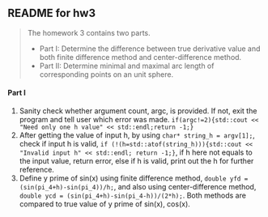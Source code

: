 ## README for hw3

> The homework 3 contains two parts.
> * Part I: Determine the difference between true derivative value and both finite difference method and center-difference method.
> * Part II: Determine minimal and maximal arc length of corresponding points on an unit sphere.

#### Part I
1. Sanity check whether argument count, argc, is provided. If not, exit the program and tell user which error was made.
`if(argc!=2){std::cout << "Need only one h value" << std::endl;return -1;}`
2. After getting the value of input h, by using `char* string_h = argv[1];`, check if input h is valid, `if (!(h=std::atof(string_h))){std::cout << "Invalid input h" << std::endl; return -1;}`, if h here not equals to the input value, return error, else if h is valid, print out the h for further reference.
3. Define y prime of sin(x) using finite difference method, `double yfd = (sin(pi_4+h)-sin(pi_4))/h;`, and also using center-difference method, `double ycd = (sin(pi_4+h)-sin(pi_4-h))/(2*h);`. Both methods are compared to true value of y prime of sin(x), cos(x).